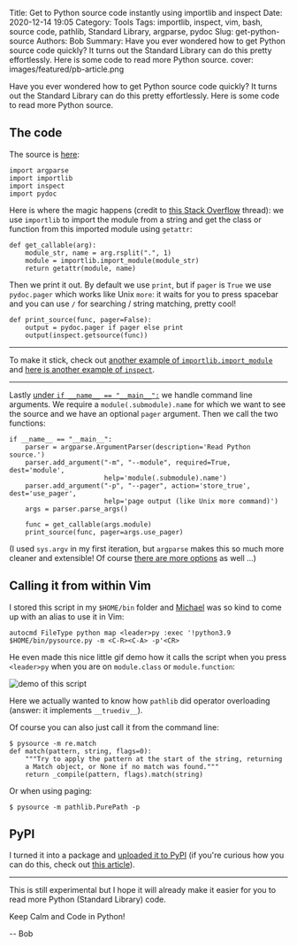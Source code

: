 Title: Get to Python source code instantly using importlib and inspect
Date: 2020-12-14 19:05
Category: Tools
Tags: importlib, inspect, vim, bash, source code, pathlib, Standard Library, argparse, pydoc
Slug: get-python-source
Authors: Bob
Summary: Have you ever wondered how to get Python source code quickly? It turns out the Standard Library can do this pretty effortlessly. Here is some code to read more Python source.
cover: images/featured/pb-article.png

Have you ever wondered how to get Python source code quickly? It turns out the Standard Library can do this pretty effortlessly. Here is some code to read more Python source.

## The code

The source is [here](https://gist.github.com/pybites/87318a06c8cfef8b40ddd1967768a446):

	import argparse
	import importlib
	import inspect
	import pydoc

Here is where the magic happens (credit to [this Stack Overflow](https://stackoverflow.com/a/8790232) thread): we use `importlib` to import the module from a string and get the class or function from this imported module using `getattr`:

	def get_callable(arg):
		module_str, name = arg.rsplit(".", 1)
		module = importlib.import_module(module_str)
		return getattr(module, name)

Then we print it out. By default we use `print`, but if `pager` is `True` we use `pydoc.pager` which works like Unix `more`: it waits for you to press spacebar and you can use `/` for searching / string matching, pretty cool!

	def print_source(func, pager=False):
		output = pydoc.pager if pager else print
		output(inspect.getsource(func))

---

To make it stick, check out [another example of `importlib.import_module`](https://codechalleng.es/tips/import-module-from-a-string) and [here is another example of `inspect`](https://codechalleng.es/tips/read-in-source-code).

---

Lastly [under `if __name__ == "__main__":`](https://codechalleng.es/tips/if-name-main) we handle command line arguments. We require a `module(.submodule).name` for which we want to see the source and we have an optional `pager` argument. Then we call the two functions:

	if __name__ == "__main__":
		parser = argparse.ArgumentParser(description='Read Python source.')
		parser.add_argument("-m", "--module", required=True, dest='module',
							help='module(.submodule).name')
		parser.add_argument("-p", "--pager", action='store_true', dest='use_pager',
							help='page output (like Unix more command)')
		args = parser.parse_args()

		func = get_callable(args.module)
		print_source(func, pager=args.use_pager)

(I used `sys.argv` in my first iteration, but `argparse` makes this so much more cleaner and extensible! Of course [there are more options](https://pybit.es/guest-exploring-python-clis.html) as well ...)

## Calling it from within Vim

I stored this script in my `$HOME/bin` folder and [Michael](https://michaelabrahamsen.com/) was so kind to come up with an alias to use it in Vim:

	autocmd FileType python map <leader>py :exec '!python3.9 $HOME/bin/pysource.py -m <C-R><C-A> -p'<CR>

He even made this nice little gif demo how it calls the script when you press `<leader>py` when you are on `module.class` or `module.function`:

![demo of this script]({filename}/images/pysource-example.gif)

Here we actually wanted to know how `pathlib` did operator overloading (answer: it implements `__truediv__`).

Of course you can also just call it from the command line:

	$ pysource -m re.match
	def match(pattern, string, flags=0):
		"""Try to apply the pattern at the start of the string, returning
		a Match object, or None if no match was found."""
		return _compile(pattern, flags).match(string)

Or when using paging:

	$ pysource -m pathlib.PurePath -p

## PyPI

I turned it into a package and [uploaded it to PyPI](https://pypi.org/project/pybites-pysource/1.0.0/) (if you're curious how you can do this, check out [this article](https://pybit.es/opensource-package-pypi.html)).

---

This is still experimental but I hope it will already make it easier for you to read more Python (Standard Library) code.

Keep Calm and Code in Python!

-- Bob
